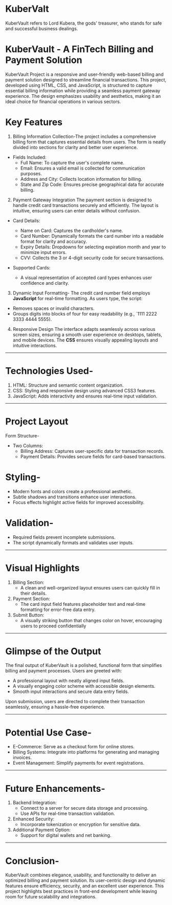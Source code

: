# KuberValt
KuberVault refers to Lord Kubera, the gods' treasurer, who stands for safe and successful business dealings.

# KuberVault - A FinTech Billing and Payment Solution

KuberVault Project is a responsive and user-friendly web-based billing and payment solution designed to streamline financial transactions. This project, developed using HTML, CSS, and JavaScript, is structured to capture essential billing information while providing a seamless payment gateway experience. The design emphasizes usability and aesthetics, making it an ideal choice for financial operations in various sectors.

# Key Features
1. Billing Information Collection-The project includes a comprehensive billing form that captures essential details from users. The form is neatly divided into sections for clarity and better user experience.

- Fields Included:
  - Full Name: To capture the user's complete name.
  - Email: Ensures a valid email is collected for communication purposes.
  - Address and City: Collects location information for billing.
  - State and Zip Code: Ensures precise geographical data for accurate billing.

2. Payment Gateway Integration
The payment section is designed to handle credit card transactions securely and efficiently. The layout is intuitive, ensuring users can enter details without confusion.

- Card Details:
  - Name on Card: Captures the cardholder's name.
  - Card Number: Dynamically formats the card number into a readable format for clarity and accuracy.
  - Expiry Details: Dropdowns for selecting expiration month and year to minimize input errors.
  - CVV: Collects the 3 or 4-digit security code for secure transactions.
  
- Supported Cards:
  - A visual representation of accepted card types enhances user confidence and clarity.

3. Dynamic Input Formatting-
The credit card number field employs **JavaScript** for real-time formatting. As users type, the script:
- Removes spaces or invalid characters.
- Groups digits into blocks of four for easy readability (e.g., `1111 2222 3333 4444 5555).

4. Responsive Design
The interface adapts seamlessly across various screen sizes, ensuring a smooth user experience on desktops, tablets, and mobile devices. The **CSS** ensures visually appealing layouts and intuitive interactions.

---
# Technologies Used-
1. HTML: Structure and semantic content organization.
2. CSS: Styling and responsive design using advanced CSS3 features.
3. JavaScript: Adds interactivity and ensures real-time input validation.

---
# Project Layout
Form Structure-
- Two Columns:
  - Billing Address: Captures user-specific data for transaction records.
  - Payment Details: Provides secure fields for card-based transactions.
# Styling-
- Modern fonts and colors create a professional aesthetic.
- Subtle shadows and transitions enhance user interactions.
- Focus effects highlight active fields for improved accessibility.
# Validation-
- Required fields prevent incomplete submissions.
- The script dynamically formats and validates user inputs.

---
# Visual Highlights
1. Billing Section:
   - A clean and well-organized layout ensures users can quickly fill in their details.
2. Payment Section:
   - The card input field features placeholder text and real-time formatting for error-free data entry.
3. Submit Button:
   - A visually striking button that changes color on hover, encouraging users to proceed confidentially
---
# Glimpse of the Output

The final output of KuberVault is a polished, functional form that simplifies billing and payment processes. Users are greeted with:
- A professional layout with neatly aligned input fields.
- A visually engaging color scheme with accessible design elements.
- Smooth input interactions and secure data entry fields.

Upon submission, users are directed to complete their transaction seamlessly, ensuring a hassle-free experience.

---
# Potential Use Case-
- E-Commerce: Serve as a checkout form for online stores.
- Billing Systems: Integrate into platforms for generating and managing invoices.
- Event Management: Simplify payments for event registrations.
---
# Future Enhancements-
1. Backend Integration:
   - Connect to a server for secure data storage and processing.
   - Use APIs for real-time transaction validation.
2. Enhanced Security:
   - Incorporate tokenization or encryption for sensitive data.
3. Additional Payment Option:
   - Support for digital wallets and net banking.
---
# Conclusion-
KuberVault combines elegance, usability, and functionality to deliver an optimized billing and payment solution. Its user-centric design and dynamic features ensure efficiency, security, and an excellent user experience. This project highlights best practices in front-end development while leaving room for future scalability and integrations.


